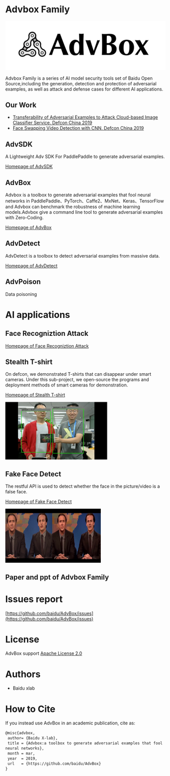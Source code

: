# Advbox Family

![logo](pic/logo.png)

Advbox Family is a series of AI model security tools set of Baidu Open Source,including the generation, detection and protection of adversarial examples, as well as attack and defense cases for different AI applications.

## Our Work

- [Transferability of Adversarial Examples to Attack Cloud-based Image Classifier Service. Defcon China 2019](https://www.defcon.org/html/dc-china-1/dc-cn-1-speakers.html)
- [Face Swapping Video Detection with CNN. Defcon China 2019](https://www.defcon.org/html/dc-china-1/dc-cn-1-speakers.html)

 

## AdvSDK

A Lightweight Adv SDK For PaddlePaddle to generate adversarial examples.

[Homepage of AdvSDK](advsdk/README.md) 


## AdvBox
Advbox is a toolbox to generate adversarial examples that fool neural networks in PaddlePaddle、PyTorch、Caffe2、MxNet、Keras、TensorFlow and Advbox can benchmark the robustness of machine learning models.Advbox give a command line tool to generate adversarial examples with Zero-Coding.

[Homepage of AdvBox](advbox.md)

## AdvDetect
AdvDetect is a toolbox to detect adversarial examples from massive data.

[Homepage of AdvDetect](advbox_family/AdvDetect/README.md)


## AdvPoison

Data poisoning

# AI applications

## Face Recogniztion Attack

[Homepage of Face Recogniztion Attack](applications/face_recognition_attack/README.md)

## Stealth T-shirt
On defcon, we demonstrated T-shirts that can disappear under smart cameras. Under this sub-project, we open-source the programs and deployment methods of smart cameras for demonstration.

[Homepage of Stealth T-shirt](applications/StealthTshirt/README.md)

![pic1](applications/StealthTshirt/output.gif)

## Fake Face Detect

The restful API is used to detect whether the face in the picture/video is a false face.

[Homepage of Fake Face Detect](applications/fake_face_detect/README.md)

![pic2](pic/deepfake02.png)

## Paper and ppt of Advbox Family

# Issues report
	
[https://github.com/baidu/AdvBox/issues](https://github.com/baidu/AdvBox/issues)

# License

AdvBox support [Apache License 2.0](https://github.com/baidu/AdvBox/blob/master/LICENSE)

# Authors

- Baidu xlab


# How to Cite

If you instead use AdvBox in an academic publication, cite as:

	@misc{advbox,
	 author= {Baidu X-lab},
	 title = {Advbox:a toolbox to generate adversarial examples that fool neural networks},
	 month = mar,
	 year  = 2019,
	 url   = {https://github.com/baidu/AdvBox}
	}
